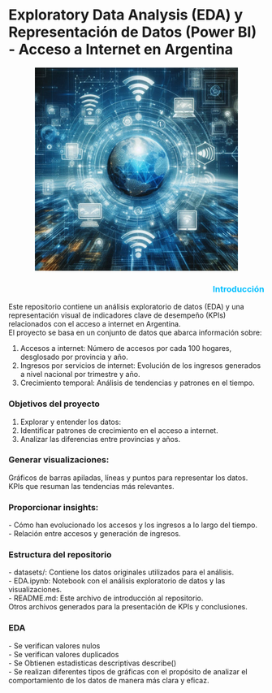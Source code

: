# Exploratory Data Analysis (EDA) y Representación de Datos (Power BI) - Acceso a Internet en Argentina
<div align="center"> <img src="https://github.com/dianitafeliz/Power-BI-EDA-Internet-PI-Henry/blob/main/datasets/internet.jpeg" alt="Texto Alternativo" width="400" height="400"> </div>

<h3 style="color:#00BFFF; text-align:right;">Introducción</h3>

Este repositorio contiene un análisis exploratorio de datos (EDA) y una representación visual de indicadores clave de desempeño (KPIs) relacionados con el acceso a internet en Argentina.<br> El proyecto se basa en un conjunto de datos que abarca información sobre:<br>
<ol>
<li>Accesos a internet: Número de accesos por cada 100 hogares, desglosado por provincia y año.</li>
<li>Ingresos por servicios de internet: Evolución de los ingresos generados a nivel nacional por trimestre y año.</li>
<li>Crecimiento temporal: Análisis de tendencias y patrones en el tiempo.</li>
</ol>
<h3>Objetivos del proyecto</h3>
<ol>
<li>Explorar y entender los datos:</li>
<li>Identificar patrones de crecimiento en el acceso a internet.</li>
<li>Analizar las diferencias entre provincias y años.</li>
</ol>
<h3>Generar visualizaciones:</h3>
Gráficos de barras apiladas, líneas y puntos para representar los datos.<br>
KPIs que resuman las tendencias más relevantes.
<h3>Proporcionar insights:</h3>
- Cómo han evolucionado los accesos y los ingresos a lo largo del tiempo.<br>
- Relación entre accesos y generación de ingresos.<br>
<h3>Estructura del repositorio</h3>
- datasets/: Contiene los datos originales utilizados para el análisis.<br>
- EDA.ipynb: Notebook con el análisis exploratorio de datos y las visualizaciones.<br>
- README.md: Este archivo de introducción al repositorio.<br>
Otros archivos generados para la presentación de KPIs y conclusiones.<br>
<h3>EDA</h3>
- Se verifican valores nulos<br>
- Se verifican valores duplicados<br>
- Se Obtienen estadisticas descriptivas describe()<br>
- Se realizan diferentes tipos de gráficas con el propósito de analizar el comportamiento de los datos de manera más clara y eficaz. <br>


